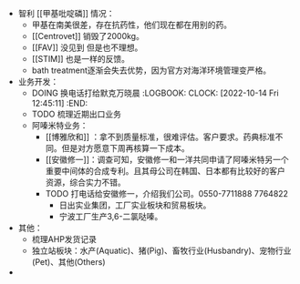 - 智利 [[甲基吡啶磷]] 情况：
	- 甲基在南美很差，存在抗药性，他们现在都在用别的药。
	- [[Centrovet]] 销毁了2000kg。
	- [[FAV]] 没见到 但是也不理想。
	- [[STIM]] 也是一样的反馈。
	- bath treatment逐渐会失去优势，因为官方对海洋环境管理变严格。
- 业务开发：
	- DOING  换电话打给默克万晓晨
	  :LOGBOOK:
	  CLOCK: [2022-10-14 Fri 12:45:11]
	  :END:
	- TODO 梳理近期出口业务
	- 阿嗪米特业务：
		- [[博雅欣和]] ：拿不到质量标准，很难评估。客户要求。药典标准不同。但是对方愿意下周再核算一下成本。
		- [[安徽修一]]：调查可知，安徽修一和一洋共同申请了阿嗪米特另一个重要中间体的合成专利。且其母公司在韩国、日本都有比较好的客户资源，综合实力不错。
		- TODO 打电话给安徽修一，介绍我们公司。0550-7711888 7764822
			- 日出实业集团，工厂实业板块和贸易板块。
			- 宁波工厂生产3,6-二氯哒嗪。
- 其他：
	- 梳理AHP发货记录
	- 独立站板块：水产(Aquatic)、猪(Pig)、畜牧行业(Husbandry)、宠物行业(Pet)、其他(Others)
-